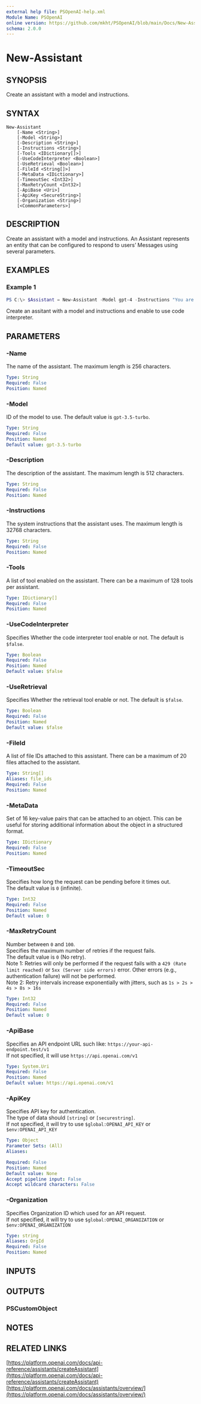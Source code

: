 ```yaml
---
external help file: PSOpenAI-help.xml
Module Name: PSOpenAI
online version: https://github.com/mkht/PSOpenAI/blob/main/Docs/New-Assistant.md
schema: 2.0.0
---
```


# New-Assistant

## SYNOPSIS
Create an assistant with a model and instructions.

## SYNTAX

```
New-Assistant
    [-Name <String>]
    [-Model <String>]
    [-Description <String>]
    [-Instructions <String>]
    [-Tools <IDictionary[]>]
    [-UseCodeInterpreter <Boolean>]
    [-UseRetrieval <Boolean>]
    [-FileId <String[]>]
    [-MetaData <IDictionary>]
    [-TimeoutSec <Int32>]
    [-MaxRetryCount <Int32>]
    [-ApiBase <Uri>]
    [-ApiKey <SecureString>]
    [-Organization <String>]
    [<CommonParameters>]
```

## DESCRIPTION
Create an assistant with a model and instructions. An Assistant represents an entity that can be configured to respond to users’ Messages using several parameters.

## EXAMPLES

### Example 1
```powershell
PS C:\> $Assistant = New-Assistant -Model gpt-4 -Instructions "You are a math teacher." -UseCodeInterpreter $true
```

Create an assitant with a model and instructions and enable to use code interpreter.

## PARAMETERS

### -Name
The name of the assistant. The maximum length is 256 characters.

```yaml
Type: String
Required: False
Position: Named
```

### -Model
ID of the model to use. The default value is `gpt-3.5-turbo`.

```yaml
Type: String
Required: False
Position: Named
Default value: gpt-3.5-turbo
```

### -Description
The description of the assistant. The maximum length is 512 characters.

```yaml
Type: String
Required: False
Position: Named
```

### -Instructions
The system instructions that the assistant uses. The maximum length is 32768 characters.

```yaml
Type: String
Required: False
Position: Named
```

### -Tools
A list of tool enabled on the assistant. There can be a maximum of 128 tools per assistant.

```yaml
Type: IDictionary[]
Required: False
Position: Named
```

### -UseCodeInterpreter
Specifies Whether the code interpreter tool enable or not. The default is `$false`.

```yaml
Type: Boolean
Required: False
Position: Named
Default value: $false
```

### -UseRetrieval
Specifies Whether the retrieval tool enable or not. The default is `$false`.

```yaml
Type: Boolean
Required: False
Position: Named
Default value: $false
```

### -FileId
A list of file IDs attached to this assistant. There can be a maximum of 20 files attached to the assistant.

```yaml
Type: String[]
Aliases: file_ids
Required: False
Position: Named
```

### -MetaData
Set of 16 key-value pairs that can be attached to an object. This can be useful for storing additional information about the object in a structured format.

```yaml
Type: IDictionary
Required: False
Position: Named
```

### -TimeoutSec
Specifies how long the request can be pending before it times out.  
The default value is `0` (infinite).

```yaml
Type: Int32
Required: False
Position: Named
Default value: 0
```

### -MaxRetryCount
Number between `0` and `100`.  
Specifies the maximum number of retries if the request fails.  
The default value is `0` (No retry).  
Note 1: Retries will only be performed if the request fails with a `429 (Rate limit reached)` or `5xx (Server side errors)` error. Other errors (e.g., authentication failure) will not be performed.  
Note 2: Retry intervals increase exponentially with jitters, such as `1s > 2s > 4s > 8s > 16s`

```yaml
Type: Int32
Required: False
Position: Named
Default value: 0
```

### -ApiBase
Specifies an API endpoint URL such like: `https://your-api-endpoint.test/v1`  
If not specified, it will use `https://api.openai.com/v1`

```yaml
Type: System.Uri
Required: False
Position: Named
Default value: https://api.openai.com/v1
```

### -ApiKey
Specifies API key for authentication.  
The type of data should `[string]` or `[securestring]`.  
If not specified, it will try to use `$global:OPENAI_API_KEY` or `$env:OPENAI_API_KEY`

```yaml
Type: Object
Parameter Sets: (All)
Aliases:

Required: False
Position: Named
Default value: None
Accept pipeline input: False
Accept wildcard characters: False
```

### -Organization
Specifies Organization ID which used for an API request.  
If not specified, it will try to use `$global:OPENAI_ORGANIZATION` or `$env:OPENAI_ORGANIZATION`

```yaml
Type: string
Aliases: OrgId
Required: False
Position: Named
```

## INPUTS

## OUTPUTS

### PSCustomObject

## NOTES

## RELATED LINKS

[https://platform.openai.com/docs/api-reference/assistants/createAssistant](https://platform.openai.com/docs/api-reference/assistants/createAssistant)
[https://platform.openai.com/docs/assistants/overview/](https://platform.openai.com/docs/assistants/overview/)

